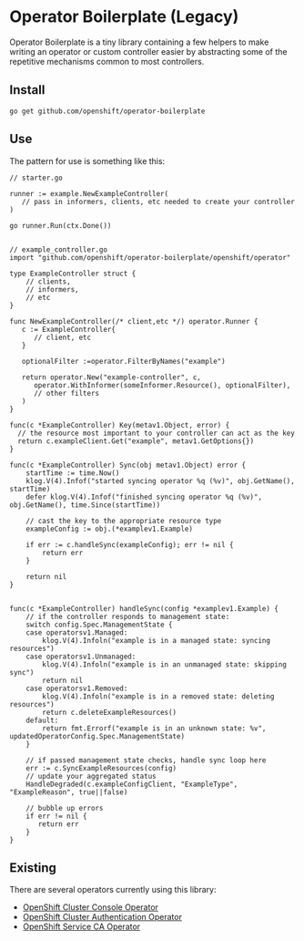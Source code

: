 # Operator Boilerplate (Legacy)

Operator Boilerplate is a tiny library containing a few helpers to make writing an operator or custom controller easier by abstracting some of the repetitive mechanisms common to most controllers.

## Install

    go get github.com/openshift/operator-boilerplate

## Use

The pattern for use is something like this:

```golang
// starter.go

runner := example.NewExampleController(
   // pass in informers, clients, etc needed to create your controller
)

go runner.Run(ctx.Done())


// example_controller.go
import "github.com/openshift/operator-boilerplate/openshift/operator"

type ExampleController struct {
    // clients,
    // informers,
    // etc
}

func NewExampleController(/* client,etc */) operator.Runner {
   c := ExampleController{
      // client, etc
   }

   optionalFilter :=operator.FilterByNames("example")

   return operator.New("example-controller", c,
      operator.WithInformer(someInformer.Resource(), optionalFilter),
      // other filters
   )
}

func(c *ExampleController) Key(metav1.Object, error) {
  // the resource most important to your controller can act as the key
  return c.exampleClient.Get("example", metav1.GetOptions{})
}

func(c *ExampleController) Sync(obj metav1.Object) error {
    startTime := time.Now()
	klog.V(4).Infof("started syncing operator %q (%v)", obj.GetName(), startTime)
	defer klog.V(4).Infof("finished syncing operator %q (%v)", obj.GetName(), time.Since(startTime))

    // cast the key to the appropriate resource type
    exampleConfig := obj.(*examplev1.Example)

    if err := c.handleSync(exampleConfig); err != nil {
		return err
	}

	return nil
}


func(c *ExampleController) handleSync(config *examplev1.Example) {
    // if the controller responds to management state:
	switch config.Spec.ManagementState {
	case operatorsv1.Managed:
		klog.V(4).Infoln("example is in a managed state: syncing resources")
	case operatorsv1.Unmanaged:
		klog.V(4).Infoln("example is in an unmanaged state: skipping sync")
		return nil
	case operatorsv1.Removed:
		klog.V(4).Infoln("example is in a removed state: deleting resources")
		return c.deleteExampleResources()
	default:
		return fmt.Errorf("example is in an unknown state: %v", updatedOperatorConfig.Spec.ManagementState)
	}

    // if passed management state checks, handle sync loop here
    err := c.SyncExampleResources(config)
    // update your aggregated status
    HandleDegraded(c.exampleConfigClient, "ExampleType", "ExampleReason", true||false)

    // bubble up errors
    if err != nil {
       return err
    }
}

```



## Existing

There are several operators currently using this library:

- [OpenShift Cluster Console Operator](https://github.com/openshift/console-operator)
- [OpenShift Cluster Authentication Operator](https://github.com/openshift/cluster-authentication-operator)
- [OpenShift Service CA Operator](https://github.com/openshift/service-ca-operator)
